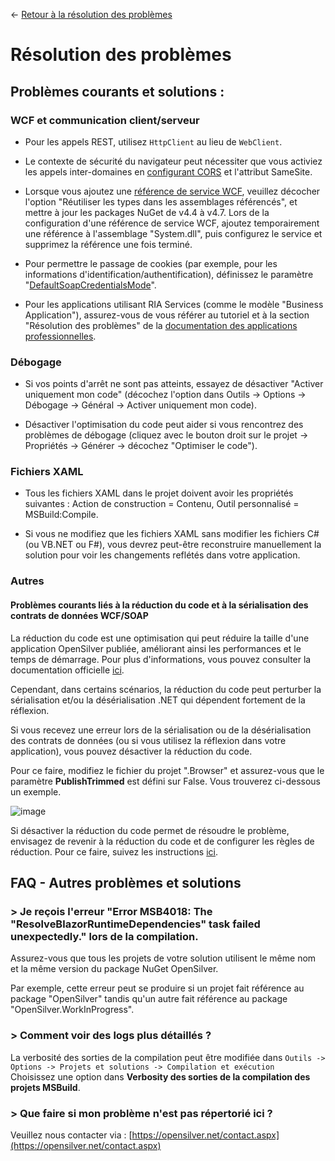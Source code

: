 ← [Retour à la résolution des problèmes](/docs/9/13)

# Résolution des problèmes

## Problèmes courants et solutions :

### WCF et communication client/serveur

- Pour les appels REST, utilisez `HttpClient` au lieu de `WebClient`.

- Le contexte de sécurité du navigateur peut nécessiter que vous activiez les appels inter-domaines en [configurant CORS](../in-depth-topics/wcf-and-webclient.html#adding-support-for-cross-domain-calls-cors) et l'attribut SameSite.

- Lorsque vous ajoutez une [référence de service WCF](../in-depth-topics/wcf-and-webclient.html), veuillez décocher l'option "Réutiliser les types dans les assemblages référencés", et mettre à jour les packages NuGet de v4.4 à v4.7. Lors de la configuration d'une référence de service WCF, ajoutez temporairement une référence à l'assemblage "System.dll", puis configurez le service et supprimez la référence une fois terminé.

- Pour permettre le passage de cookies (par exemple, pour les informations d'identification/authentification), définissez le paramètre "[DefaultSoapCredentialsMode](../in-depth-topics/wcf-and-webclient.html)".

- Pour les applications utilisant RIA Services (comme le modèle "Business Application"), assurez-vous de vous référer au tutoriel et à la section "Résolution des problèmes" de la [documentation des applications professionnelles](../general/business-app.html).

### Débogage

- Si vos points d'arrêt ne sont pas atteints, essayez de désactiver "Activer uniquement mon code" (décochez l'option dans Outils -> Options -> Débogage -> Général -> Activer uniquement mon code).

- Désactiver l'optimisation du code peut aider si vous rencontrez des problèmes de débogage (cliquez avec le bouton droit sur le projet -> Propriétés -> Générer -> décochez "Optimiser le code").

### Fichiers XAML

- Tous les fichiers XAML dans le projet doivent avoir les propriétés suivantes : Action de construction = Contenu, Outil personnalisé = MSBuild:Compile.

- Si vous ne modifiez que les fichiers XAML sans modifier les fichiers C# (ou VB.NET ou F#), vous devrez peut-être reconstruire manuellement la solution pour voir les changements reflétés dans votre application.

### Autres

#### Problèmes courants liés à la réduction du code et à la sérialisation des contrats de données WCF/SOAP

La réduction du code est une optimisation qui peut réduire la taille d'une application OpenSilver publiée, améliorant ainsi les performances et le temps de démarrage. Pour plus d'informations, vous pouvez consulter la documentation officielle [ici](https://docs.microsoft.com/en-us/aspnet/core/blazor/host-and-deploy/configure-trimmer?view=aspnetcore-6.0).

Cependant, dans certains scénarios, la réduction du code peut perturber la sérialisation et/ou la désérialisation .NET qui dépendent fortement de la réflexion.

Si vous recevez une erreur lors de la sérialisation ou de la désérialisation des contrats de données (ou si vous utilisez la réflexion dans votre application), vous pouvez désactiver la réduction du code.

Pour ce faire, modifiez le fichier du projet ".Browser" et assurez-vous que le paramètre **PublishTrimmed** est défini sur False. Vous trouverez ci-dessous un exemple.

![image](https://user-images.githubusercontent.com/93962591/158984083-c10f6e4c-0147-434f-b977-97c2ac268dfe.png)

Si désactiver la réduction du code permet de résoudre le problème, envisagez de revenir à la réduction du code et de configurer les règles de réduction. Pour ce faire, suivez les instructions [ici](https://github.com/dotnet/linker/blob/main/docs/data-formats.md#descriptor-format).

## FAQ - Autres problèmes et solutions

### > Je reçois l'erreur "Error MSB4018: The "ResolveBlazorRuntimeDependencies" task failed unexpectedly." lors de la compilation.

Assurez-vous que tous les projets de votre solution utilisent le même nom et la même version du package NuGet OpenSilver.

Par exemple, cette erreur peut se produire si un projet fait référence au package "OpenSilver" tandis qu'un autre fait référence au package "OpenSilver.WorkInProgress".

### > Comment voir des logs plus détaillés ?

La verbosité des sorties de la compilation peut être modifiée dans `Outils -> Options -> Projets et solutions -> Compilation et exécution`\
Choisissez une option dans **Verbosity des sorties de la compilation des projets MSBuild**.

### > Que faire si mon problème n'est pas répertorié ici ?

Veuillez nous contacter via : [https://opensilver.net/contact.aspx](https://opensilver.net/contact.aspx)
